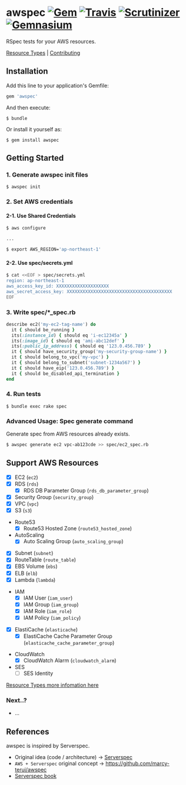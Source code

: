 # awspec [![Gem](https://img.shields.io/gem/v/awspec.svg)](https://rubygems.org/gems/awspec) [![Travis](https://img.shields.io/travis/k1LoW/awspec.svg)](https://travis-ci.org/k1LoW/awspec) [![Scrutinizer](https://img.shields.io/scrutinizer/g/k1LoW/awspec.svg)](https://scrutinizer-ci.com/g/k1LoW/awspec/) [![Gemnasium](https://img.shields.io/gemnasium/k1LoW/awspec.svg)](https://gemnasium.com/k1LoW/awspec)

RSpec tests for your AWS resources.

[Resource Types](doc/resource_types.md) | [Contributing](doc/contributing.md)

## Installation

Add this line to your application's Gemfile:

```ruby
gem 'awspec'
```

And then execute:

    $ bundle

Or install it yourself as:

    $ gem install awspec

## Getting Started

### 1. Generate awspec init files

    $ awspec init

### 2. Set AWS credentials

#### 2-1. Use Shared Credentials

```sh
$ aws configure

...

$ export AWS_REGION='ap-northeast-1'
```

#### 2-2. Use spec/secrets.yml

```sh
$ cat <<EOF > spec/secrets.yml
region: ap-northeast-1
aws_access_key_id: XXXXXXXXXXXXXXXXXXXX
aws_secret_access_key: XXXXXXXXXXXXXXXXXXXXXXXXXXXXXXXXXXXXXXXX
EOF
```

### 3. Write spec/*_spec.rb

```ruby
describe ec2('my-ec2-tag-name') do
  it { should be_running }
  its(:instance_id) { should eq 'i-ec12345a' }
  its(:image_id) { should eq 'ami-abc12def' }
  its(:public_ip_address) { should eq '123.0.456.789' }
  it { should have_security_group('my-security-group-name') }
  it { should belong_to_vpc('my-vpc') }
  it { should belong_to_subnet('subnet-1234a567') }
  it { should have_eip('123.0.456.789') }
  it { should be_disabled_api_termination }
end
```

### 4. Run tests

    $ bundle exec rake spec

### Advanced Usage: Spec generate command

Generate spec from AWS resources already exists.

```sh
$ awspec generate ec2 vpc-ab123cde >> spec/ec2_spec.rb
```

## Support AWS Resources

- [x] EC2 (`ec2`)
- [x] RDS (`rds`)
    - [x] RDS DB Parameter Group  (`rds_db_parameter_group`)
- [x] Security Group (`security_group`)
- [x] VPC (`vpc`)
- [x] S3 (`s3`)
- Route53
    - [x] Route53 Hosted Zone (`route53_hosted_zone`)
- AutoScaling
    - [x] Auto Scaling Group (`auto_scaling_group`)
- [x] Subnet (`subnet`)
- [x] RouteTable (`route_table`)
- [x] EBS Volume (`ebs`)
- [x] ELB (`elb`)
- [x] Lambda (`lambda`)
- IAM
    - [x] IAM User (`iam_user`)
    - [x] IAM Group (`iam_group`)
    - [x] IAM Role (`iam_role`)
    - [x] IAM Policy (`iam_policy`)
- [x] ElastiCache (`elasticache`)
    - [x] ElastiCache Cache Parameter Group (`elasticache_cache_parameter_group`)
- CloudWatch
    - [x] CloudWatch Alarm (`cloudwatch_alarm`)
- SES
    - [ ] SES Identity

[Resource Types more infomation here](doc/resource_types.md)

### Next..?

- ...

## References

awspec is inspired by Serverspec.

- Original idea (code / architecture) -> [Serverspec](https://github.com/serverspec/serverspec)
- `AWS + Serverspec` original concept -> https://github.com/marcy-terui/awspec
- [Serverspec book](http://www.oreilly.co.jp/books/9784873117096/)
